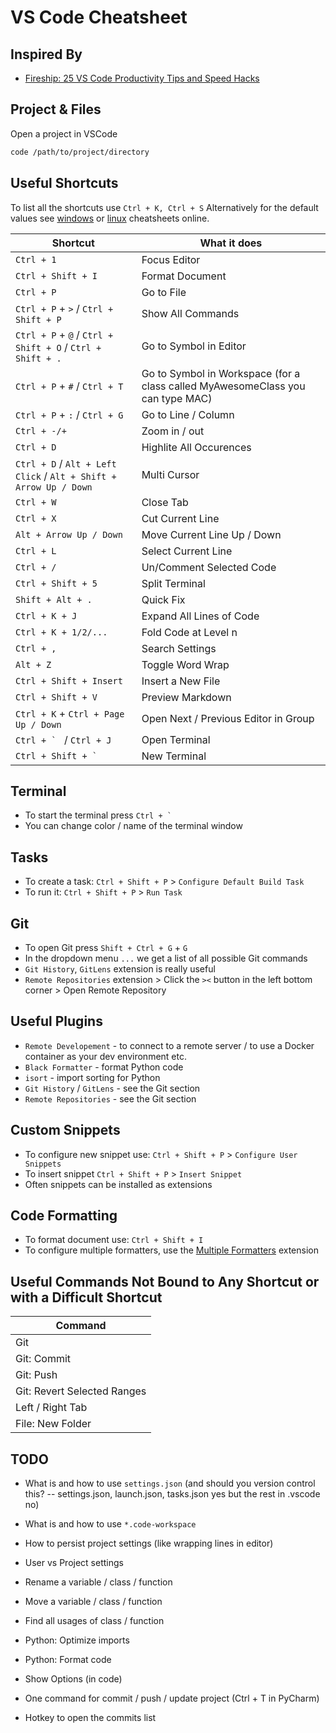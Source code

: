 # VS Code Cheatsheet

## Inspired By

- [Fireship: 25 VS Code Productivity Tips and Speed Hacks](https://youtu.be/ifTF3ags0XI?feature=shared)

## Project & Files

Open a project in VSCode

```bash
code /path/to/project/directory
```

## Useful Shortcuts

To list all the shortcuts use `Ctrl + K, Ctrl + S`
Alternatively for the default values see [windows](https://code.visualstudio.com/shortcuts/keyboard-shortcuts-windows.pdf)
or [linux](https://code.visualstudio.com/shortcuts/keyboard-shortcuts-linux.pdf) cheatsheets online.

| Shortcut                                                          | What it does                                                                   |
|-------------------------------------------------------------------|--------------------------------------------------------------------------------|
| `Ctrl + 1`                                                        | Focus Editor                                                                   |
| `Ctrl + Shift + I`                                                | Format Document                                                                |
| `Ctrl + P`                                                        | Go to File                                                                     |
| `Ctrl + P` + `>` / `Ctrl + Shift + P`                             | Show All Commands                                                              |
| `Ctrl + P` + `@` / `Ctrl + Shift + O` / `Ctrl + Shift + .`        | Go to Symbol in Editor                                                         |
| `Ctrl + P` + `#`  / `Ctrl + T`                                    | Go to Symbol in Workspace (for a class called MyAwesomeClass you can type MAC) |
| `Ctrl + P` + `:` / `Ctrl + G`                                     | Go to Line / Column                                                            |
| `Ctrl + -/+`                                                      | Zoom in / out                                                                  |
| `Ctrl + D`                                                        | Highlite All Occurences                                                        |
| `Ctrl + D` / `Alt + Left Click` / `Alt + Shift + Arrow Up / Down` | Multi Cursor                                                                   |
| `Ctrl + W`                                                        | Close Tab                                                                      |
| `Ctrl + X`                                                        | Cut Current Line                                                               |
| `Alt + Arrow Up / Down`                                           | Move Current Line Up / Down                                                    |
| `Ctrl + L`                                                        | Select Current Line                                                            |
| `Ctrl + /`                                                        | Un/Comment Selected Code                                                       |
| `Ctrl + Shift + 5`                                                | Split Terminal                                                                 |
| `Shift + Alt + .`                                                 | Quick Fix                                                                      |
| `Ctrl + K + J`                                                    | Expand All Lines of Code                                                       |
| `Ctrl + K + 1/2/...`                                              | Fold Code at Level n                                                           |
| `Ctrl + ,`                                                        | Search Settings                                                                |
| `Alt + Z`                                                         | Toggle Word Wrap                                                               |
| `Ctrl + Shift + Insert`                                           | Insert a New File                                                              |
| `Ctrl + Shift + V`                                                | Preview Markdown                                                               |
| `Ctrl + K` + `Ctrl + Page Up / Down`                              | Open Next / Previous Editor in Group                                           |
| ``Ctrl + ` ``  / `Ctrl + J`                                       | Open Terminal                                                                  |
| ``Ctrl + Shift + ` ``                                             | New Terminal                                                                   |

## Terminal

- To start the terminal press ``Ctrl + ` ``
- You can change color / name of the terminal window

## Tasks

- To create a task: `Ctrl + Shift + P` > `Configure Default Build Task`
- To run it: `Ctrl + Shift + P` > `Run Task`

## Git

- To open Git press `Shift + Ctrl + G` + `G`
- In the dropdown menu `...` we get a list of all possible Git commands
- `Git History`, `GitLens` extension is really useful
- `Remote Repositories` extension > Click the `><` button in the left bottom corner > Open Remote Repository

## Useful Plugins

- `Remote Developement` - to connect to a remote server / to use a Docker container as your dev environment etc.
- `Black Formatter` - format Python code
- `isort` - import sorting for Python
- `Git History` / `GitLens` - see the Git section
- `Remote Repositories` - see the Git section

## Custom Snippets

- To configure new snippet use: `Ctrl + Shift + P` > `Configure User Snippets`
- To insert snippet `Ctrl + Shift + P` > `Insert Snippet`
- Often snippets can be installed as extensions

## Code Formatting

- To format document use: `Ctrl + Shift + I`
- To configure multiple formatters, use the [Multiple Formatters](https://marketplace.visualstudio.com/items?itemName=Jota0222.multi-formatter) extension

## Useful Commands Not Bound to Any Shortcut or with a Difficult Shortcut

| Command                     |
|-----------------------------|
| Git                         |
| Git: Commit                 |
| Git: Push                   |
| Git: Revert Selected Ranges |
| Left / Right Tab            |
| File: New Folder            |

## TODO

- What is and how to use `settings.json` (and should you version control this? -- settings.json, launch.json, tasks.json yes but the rest in .vscode no)
- What is and how to use `*.code-workspace`
- How to persist project settings (like wrapping lines in editor)
- User vs Project settings

- Rename a variable / class / function
- Move a variable / class / function
- Find all usages of class / function
- Python: Optimize imports
- Python: Format code
- Show Options (in code)

- One command for commit / push / update project (Ctrl + T in PyCharm)
- Hotkey to open the commits list
